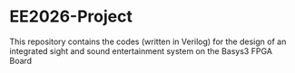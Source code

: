 # EE2026-Project
This repository contains the codes (written in Verilog) for the design of an integrated sight and sound entertainment system on the Basys3 FPGA Board 

